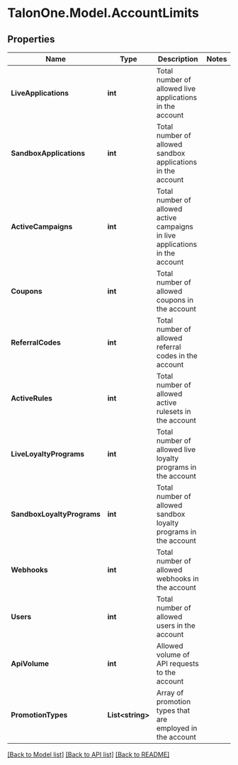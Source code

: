 
# TalonOne.Model.AccountLimits

## Properties

Name | Type | Description | Notes
------------ | ------------- | ------------- | -------------
**LiveApplications** | **int** | Total number of allowed live applications in the account | 
**SandboxApplications** | **int** | Total number of allowed sandbox applications in the account | 
**ActiveCampaigns** | **int** | Total number of allowed active campaigns in live applications in the account | 
**Coupons** | **int** | Total number of allowed coupons in the account | 
**ReferralCodes** | **int** | Total number of allowed referral codes in the account | 
**ActiveRules** | **int** | Total number of allowed active rulesets in the account | 
**LiveLoyaltyPrograms** | **int** | Total number of allowed live loyalty programs in the account | 
**SandboxLoyaltyPrograms** | **int** | Total number of allowed sandbox loyalty programs in the account | 
**Webhooks** | **int** | Total number of allowed webhooks in the account | 
**Users** | **int** | Total number of allowed users in the account | 
**ApiVolume** | **int** | Allowed volume of API requests to the account | 
**PromotionTypes** | **List&lt;string&gt;** | Array of promotion types that are employed in the account | 

[[Back to Model list]](../README.md#documentation-for-models)
[[Back to API list]](../README.md#documentation-for-api-endpoints)
[[Back to README]](../README.md)

